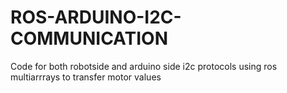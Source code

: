 # ROS-ARDUINO-I2C-COMMUNICATION
Code for both robotside and arduino side i2c protocols using ros multiarrrays to transfer motor values
